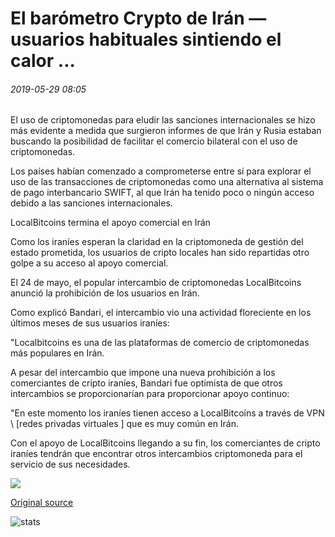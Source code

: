 # El barómetro Crypto de Irán — usuarios habituales sintiendo el calor ...

###### 2019-05-29 08:05

El uso de criptomonedas para eludir las sanciones internacionales se hizo más evidente a medida que surgieron informes de que Irán y Rusia estaban buscando la posibilidad de facilitar el comercio bilateral con el uso de criptomonedas.

Los países habían comenzado a comprometerse entre sí para explorar el uso de las transacciones de criptomonedas como una alternativa al sistema de pago interbancario SWIFT, al que Irán ha tenido poco o ningún acceso debido a las sanciones internacionales.

LocalBitcoins termina el apoyo comercial en Irán

Como los iraníes esperan la claridad en la criptomoneda de gestión del estado prometida, los usuarios de cripto locales han sido repartidas otro golpe a su acceso al apoyo comercial.

El 24 de mayo, el popular intercambio de criptomonedas LocalBitcoins anunció la prohibición de los usuarios en Irán.

Como explicó Bandari, el intercambio vio una actividad floreciente en los últimos meses de sus usuarios iraníes:

"Localbitcoins es una de las plataformas de comercio de criptomonedas más populares en Irán.

A pesar del intercambio que impone una nueva prohibición a los comerciantes de cripto iraníes, Bandari fue optimista de que otros intercambios se proporcionarían para proporcionar apoyo continuo:

"En este momento los iraníes tienen acceso a LocalBitcoins a través de VPN \ [redes privadas virtuales \] que es muy común en Irán.

Con el apoyo de LocalBitcoins llegando a su fin, los comerciantes de cripto iraníes tendrán que encontrar otros intercambios criptomoneda para el servicio de sus necesidades.

![](https://s3.cointelegraph.com/storage/uploads/view/61819c03df7a395ae3ad84ed96e263d5.png)

[Original source](https://cointelegraph.com/news/irans-crypto-barometer-regular-users-feeling-the-heat)

![stats](https://c.statcounter.com/11760860/0/a89fa40b/1/ "stats")